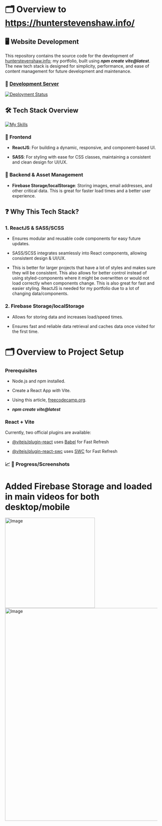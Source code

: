 # 🗂 Overview to https://hunterstevenshaw.info/

## 🖥️ **Website Development**

This repository contains the source code for the development of [hunterstevenshaw.info](https://hunterstevenshaw.info/); my portfolio, built using _**npm create vite@latest**_. The new tech stack is designed for simplicity, performance, and ease of content management for future development and maintenance.

### 🚧 [Development Server](https://portfolio-2025-hunterstevenshaw.netlify.app/)

[![Deployment Status](https://api.netlify.com/api/v1/badges/0c441339-e78e-4bb9-a361-96447a47f986/deploy-status)](https://app.netlify.com/sites/portfolio-2025-hunterstevenshaw/deploys)

## 🛠️ **Tech Stack Overview**

[![My Skills](https://skillicons.dev/icons?i=js,html,css,scss,firebase)](https://skillicons.dev)

### 📘 **Frontend**

- **ReactJS**: For building a dynamic, responsive, and component-based UI.

- **SASS**: For styling with ease for CSS classes, maintaining a consistent and clean design for UI/UX.

### 📖 **Backend & Asset Management**

- **Firebase Storage/localStorage**: Storing images, email addresses, and other critical data. This is great for faster load times and a better user experience.

## ❓ **Why This Tech Stack?**

### **1. ReactJS & SASS/SCSS**

- Ensures modular and reusable code components for easy future updates.

- SASS/SCSS integrates seamlessly into React components, allowing consistent design & UI/UX.

- This is better for larger projects that have a lot of styles and makes sure they will be consistent. This also allows for better control instead of using styled-components where it might be overwritten or would not load correctly when components change. This is also great for fast and easier styling. ReactJS is needed for my portfolio due to a lot of changing data/components.

### **2. Firebase Storage/localStorage**

- Allows for storing data and increases load/speed times.

- Ensures fast and reliable data retrieval and caches data once visited for the first time.

# 🗂 Overview to Project Setup

### **Prerequisites**

- Node.js and npm installed.

- Create a React App _with_ Vite.

- Using this article, [freecodecamp.org](https://www.freecodecamp.org/news/how-to-create-a-react-app-in-2024/#:~:text=Create%20React%20App%20has%20been,new%20React%20project%20in%202024.).

- _**npm create vite@latest**_

### React + Vite

Currently, two official plugins are available:

- [@vitejs/plugin-react](https://github.com/vitejs/vite-plugin-react/blob/main/packages/plugin-react/README.md) uses [Babel](https://babeljs.io/) for Fast Refresh

- [@vitejs/plugin-react-swc](https://github.com/vitejs/vite-plugin-react-swc) uses [SWC](https://swc.rs/) for Fast Refresh

### 📈 📸 **Progress/Screenshots**

# Added Firebase Storage and loaded in main videos for both desktop/mobile

<img width="297" alt="Image" src="https://github.com/user-attachments/assets/5bb63819-4c62-4797-a98e-ba8a51d99c2e" />
<img width="700" alt="Image" src="https://github.com/user-attachments/assets/594b453c-07d0-456c-a75f-aa9ba3c4d8d7" />
